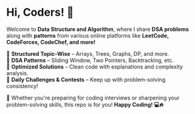 # Hi, Coders! 🚀  
Welcome to **Data Structure and Algorithm**, where I share **DSA problems** along with **patterns** from various online platforms like **LeetCode, CodeForces, CodeChef, and more!**  

🔹 **Structured Topic-Wise** – Arrays, Trees, Graphs, DP, and more.  
🔹 **DSA Patterns** – Sliding Window, Two Pointers, Backtracking, etc.  
🔹 **Optimized Solutions** – Clean code with explanations and complexity analysis.  
🔹 **Daily Challenges & Contests** – Keep up with problem-solving consistency!  

📌 Whether you're preparing for coding interviews or sharpening your problem-solving skills, this repo is for you! **Happy Coding! 💻🔥**
